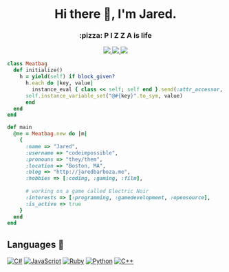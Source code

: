 <h1 align="center">Hi there 👋, I'm Jared.</h1>
<h3 align="center">:pizza: P I Z Z A is life</h3>

<p align="center">
  <a href="https://badges.pufler.dev">
    <img src="https://badges.pufler.dev/years/codeimpossible?style=flat&labelColor=333333&logoColor=E7E7E7&color=0089FF&label=Years&logo=github" />
  </a>
  <a href="https://hits.seeyoufarm.com">
    <img src="https://hits.seeyoufarm.com/api/count/incr/badge.svg?url=https%3A%2F%2Fgithub.com%2Fcodeimpossible&count_bg=%2379C83D&title_bg=%23555555&icon=github.svg&icon_color=%23E7E7E7&title=hits&edge_flat=false" />
  </a>
  <a href="https://twitter.com/codeimpossible" target="blank">
    <img src="https://img.shields.io/badge/Follow-@codeimpossible-FF0069?style=flat&labelColor=333333&logoColor=E7E7E7&logo=twitter" />
  </a>
</p>

```ruby
class Meatbag
  def initialize()
    h = yield(self) if block_given?
	  h.each do |key, value|
	    instance_eval { class << self; self end }.send(:attr_accessor, key)
      self.instance_variable_set("@#{key}".to_sym, value)
	  end
  end
end

def main
  @me = Meatbag.new do |m|
    {
      :name => "Jared",
      :username => "codeimpossible",
      :pronouns => "they/them",
      :location => "Boston, MA",
      :blog => "http://jaredbarboza.me",
      :hobbies => [:coding, :gaming, :film],
      
      # working on a game called Electric Noir
      :interests => [:programming, :gamedevelopment, :opensource],
      :is_active => true
    }
  end
end
```

Languages 💾
------------
[![C#](      https://img.shields.io/badge/-.net-333333?style=for-the-badge&logo=dotnet&logoColor=white&labelColor=2C39BD          )](https://www.dot.net/)
[![JavaScript](      https://img.shields.io/badge/-JS-333333?style=for-the-badge&logo=javascript&logoColor=white&labelColor=DD3A0A         )](https://www.javascript.com/)
[![Ruby](   https://img.shields.io/badge/-Ruby-333333?style=for-the-badge&logo=ruby&logoColor=white&labelColor=DF9100    )](https://www.ruby-lang.org/en/)
[![Python](   https://img.shields.io/badge/-Python-333333?style=for-the-badge&logo=python&logoColor=white&labelColor=3776FB    )](https://www.python.org/)
[![C++](      https://img.shields.io/badge/-C++-333333?style=for-the-badge&logo=c%2B%2B&logoColor=white&labelColor=00599C      )](https://isocpp.org/)

